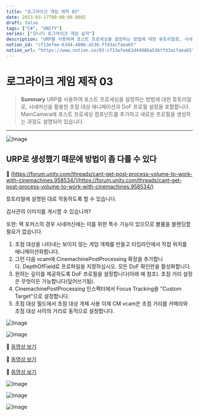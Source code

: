 ```yaml
---
title: "로그라이크 게임 제작 03"
date: 2023-03-17T00:00:00.000Z
draft: false
tags: ["C#", "UNITY"]
series: ["유니티 로그라이크 게임 습작"]
description: "URP를 사용하여 포스트 프로세싱을 설정하는 방법에 대한 튜토리얼로, 시네머신을 활용한 초점 대상 애니메이션과 DoF 프로필 설정을 포함합니다. MainCamera에 포스트 프로세싱 컴포넌트를 추가하고 새로운 프로필을 생성하는 과정도 설명되어 있습니다."
notion_id: "cf13efee-63d4-4806-a536-ffd3acfaea65"
notion_url: "https://www.notion.so/03-cf13efee63d44806a536ffd3acfaea65"
---
```


# 로그라이크 게임 제작 03

> **Summary**
> URP를 사용하여 포스트 프로세싱을 설정하는 방법에 대한 튜토리얼로, 시네머신을 활용한 초점 대상 애니메이션과 DoF 프로필 설정을 포함합니다. MainCamera에 포스트 프로세싱 컴포넌트를 추가하고 새로운 프로필을 생성하는 과정도 설명되어 있습니다.

---

![Image](https://prod-files-secure.s3.us-west-2.amazonaws.com/09ccd4d5-876c-4bba-bbdf-cc77a0a11257/ede1ec84-1a05-4218-a24b-42557c5f56ff/Untitled.png?X-Amz-Algorithm=AWS4-HMAC-SHA256&X-Amz-Content-Sha256=UNSIGNED-PAYLOAD&X-Amz-Credential=ASIAZI2LB466ZJ5KXBGM%2F20250724%2Fus-west-2%2Fs3%2Faws4_request&X-Amz-Date=20250724T081135Z&X-Amz-Expires=3600&X-Amz-Security-Token=IQoJb3JpZ2luX2VjEAAaCXVzLXdlc3QtMiJIMEYCIQCKFI8xgvoatPnN5DOD2WOzsVFmbSNWUC52Bb1a9Mp2uQIhAJIhSa5fmVLGj5JBdh3%2FWEhv8bntKa90JcbnKpNZJf36Kv8DCCkQABoMNjM3NDIzMTgzODA1Igz6IGJNLub4jWfD3sMq3ANoKIFJwTyFaHKF1YBQQQu0ssnCwHiW72qOn8Jk6CdvaznS62Zmh64e2qmzp%2B4%2Fv8DTS%2FHZrIIqCFkwsqPe%2FkmLX%2BCayBcL9d%2FV9p4w3DDPuaSyYhp4QitjS%2FZsk7RgDmDp7vdpDMqSsiB%2BVkKVbXnyBB8%2BY8h4op2XKlS0HN8%2Fma2AxJdYaZNZcFPvuyovxgrZT1DDY%2FNWGux6Tg3qjwzWbkTZyzkvxjKB6A%2FpsthzZV2Y85PfnGXnun%2F10aO7HDGJx1kz0PWiHX5mwhCYi9akJFZfpO3eyb93I8A9moia%2BiFCZJSRhHEfxW2%2BkjcLJNGuQSvi2NYbz0t5a7VB8w30Z2Q0%2F7AcVvQxXXPQt6PM1At5joIUrUu1T3hW%2F6SRzj8Lx8Lx2MA%2BWFU8FJLQEuVNS3d0N%2B4M4GPA9Z5Syy3yirRPOdINCIPqk0BdCW5MBHMNP2b%2BzVOn76Eql3GgYZc31ojpraTRiIyWDePHLhZDj%2FACiNYNayQ5fMCPCZ2CIl9SeW6DNkTBYjCO%2FCy8xvbjIpdm9n3lzQOMXktdendFVp7OjEK%2FCbHZGloSXEJNuyemf9AJb6UfvX%2B7rIDg6dHC0SRvGj3wCCQi%2BDKHHg4%2BlxVO2pMwTjLeUxgHUDCcz4fEBjqkAZ3S06j47l3ll5Cpjk%2FGOfzX1PfLTyjOWLuj8MgvpTuGejwpYXCGxpnRv7LhK%2FoWC%2BSBGW5iNi61E7XMwnIeLXVSbk4pb00oup1D6PI0FWvys6ENo9Va6kMwE7vL2Q6TOCTCJF6V03lK6lst%2Fy%2F5XkrR8HpQrVylqWmIjurFMItA21ASFjaWPl5xrgaOOG4eh1Mb6SgKnnP3D1t6%2B%2FXtAHUSd7qJ&X-Amz-Signature=e5981d68fdb393fd4485a98ebdf39020757f51ecc6f64873dd64a62c8ffdbc65&X-Amz-SignedHeaders=host&x-amz-checksum-mode=ENABLED&x-id=GetObject)


## URP로 생성했기 때문에 방법이 좀 다를 수 있다

🔗 [https://forum.unity.com/threads/cant-get-post-process-volume-to-work-with-cinemachines.958534/](https://forum.unity.com/threads/cant-get-post-process-volume-to-work-with-cinemachines.958534/)

튜토리얼에 설명된 대로 작동하도록 할 수 있습니다.

검사관의 이미지를 게시할 수 있습니까?

또한: 랙 포커스의 경우 시네머신에는 이를 위한 특수 기능이 있으므로 볼륨을 블렌딩할 필요가 없습니다.

1. 초점 대상을 나타내는 보이지 않는 게임 개체를 만들고 타임라인에서 직접 위치를 애니메이션화합니다.
1. 그런 다음 vcam에 CinemachinePostProcessing 확장을 추가합니다. DepthOfField로 프로파일을 지정하십시오. 모든 DoF 확인란을 활성화합니다.
1. 원하는 깊이를 제공하도록 DoF 프로필을 설정합니다(아래 예 참조). 초점 거리 설정은 무엇이든 가능합니다(덮어쓰기됨).
1. CinemachinePostProcessing 인스펙터에서 Focus Tracking을 "Custom Target"으로 설정합니다.
1. 초점 대상 필드에서 초점 대상 개체 사용
이제 CM vcam은 초점 거리를 카메라와 초점 대상 사이의 거리로 동적으로 설정합니다.

![Image](https://prod-files-secure.s3.us-west-2.amazonaws.com/09ccd4d5-876c-4bba-bbdf-cc77a0a11257/02680df3-2d71-49e6-99e6-13f4736ae82c/Untitled.png?X-Amz-Algorithm=AWS4-HMAC-SHA256&X-Amz-Content-Sha256=UNSIGNED-PAYLOAD&X-Amz-Credential=ASIAZI2LB466ZJ5KXBGM%2F20250724%2Fus-west-2%2Fs3%2Faws4_request&X-Amz-Date=20250724T081135Z&X-Amz-Expires=3600&X-Amz-Security-Token=IQoJb3JpZ2luX2VjEAAaCXVzLXdlc3QtMiJIMEYCIQCKFI8xgvoatPnN5DOD2WOzsVFmbSNWUC52Bb1a9Mp2uQIhAJIhSa5fmVLGj5JBdh3%2FWEhv8bntKa90JcbnKpNZJf36Kv8DCCkQABoMNjM3NDIzMTgzODA1Igz6IGJNLub4jWfD3sMq3ANoKIFJwTyFaHKF1YBQQQu0ssnCwHiW72qOn8Jk6CdvaznS62Zmh64e2qmzp%2B4%2Fv8DTS%2FHZrIIqCFkwsqPe%2FkmLX%2BCayBcL9d%2FV9p4w3DDPuaSyYhp4QitjS%2FZsk7RgDmDp7vdpDMqSsiB%2BVkKVbXnyBB8%2BY8h4op2XKlS0HN8%2Fma2AxJdYaZNZcFPvuyovxgrZT1DDY%2FNWGux6Tg3qjwzWbkTZyzkvxjKB6A%2FpsthzZV2Y85PfnGXnun%2F10aO7HDGJx1kz0PWiHX5mwhCYi9akJFZfpO3eyb93I8A9moia%2BiFCZJSRhHEfxW2%2BkjcLJNGuQSvi2NYbz0t5a7VB8w30Z2Q0%2F7AcVvQxXXPQt6PM1At5joIUrUu1T3hW%2F6SRzj8Lx8Lx2MA%2BWFU8FJLQEuVNS3d0N%2B4M4GPA9Z5Syy3yirRPOdINCIPqk0BdCW5MBHMNP2b%2BzVOn76Eql3GgYZc31ojpraTRiIyWDePHLhZDj%2FACiNYNayQ5fMCPCZ2CIl9SeW6DNkTBYjCO%2FCy8xvbjIpdm9n3lzQOMXktdendFVp7OjEK%2FCbHZGloSXEJNuyemf9AJb6UfvX%2B7rIDg6dHC0SRvGj3wCCQi%2BDKHHg4%2BlxVO2pMwTjLeUxgHUDCcz4fEBjqkAZ3S06j47l3ll5Cpjk%2FGOfzX1PfLTyjOWLuj8MgvpTuGejwpYXCGxpnRv7LhK%2FoWC%2BSBGW5iNi61E7XMwnIeLXVSbk4pb00oup1D6PI0FWvys6ENo9Va6kMwE7vL2Q6TOCTCJF6V03lK6lst%2Fy%2F5XkrR8HpQrVylqWmIjurFMItA21ASFjaWPl5xrgaOOG4eh1Mb6SgKnnP3D1t6%2B%2FXtAHUSd7qJ&X-Amz-Signature=6c0b8a37af0a8c7f5993e7192014f48bf497032b96421e6512f056fc9cb5f011&X-Amz-SignedHeaders=host&x-amz-checksum-mode=ENABLED&x-id=GetObject)

![Image](https://forum.unity.com/attachments/upload_2020-8-27_13-38-32-png.688971/)

🎥 [동영상 보기](https://www.youtube.com/watch?v=_w45Z1X-9xs)

🎥 [동영상 보기](https://www.youtube.com/watch?v=jFqOEvrVZeE)

🎥 [동영상 보기](https://www.youtube.com/watch?v=fAJWpCmF918)

![Image](https://prod-files-secure.s3.us-west-2.amazonaws.com/09ccd4d5-876c-4bba-bbdf-cc77a0a11257/78f13093-babd-4fb8-b135-7bccfe959862/Untitled.png?X-Amz-Algorithm=AWS4-HMAC-SHA256&X-Amz-Content-Sha256=UNSIGNED-PAYLOAD&X-Amz-Credential=ASIAZI2LB466ZJ5KXBGM%2F20250724%2Fus-west-2%2Fs3%2Faws4_request&X-Amz-Date=20250724T081135Z&X-Amz-Expires=3600&X-Amz-Security-Token=IQoJb3JpZ2luX2VjEAAaCXVzLXdlc3QtMiJIMEYCIQCKFI8xgvoatPnN5DOD2WOzsVFmbSNWUC52Bb1a9Mp2uQIhAJIhSa5fmVLGj5JBdh3%2FWEhv8bntKa90JcbnKpNZJf36Kv8DCCkQABoMNjM3NDIzMTgzODA1Igz6IGJNLub4jWfD3sMq3ANoKIFJwTyFaHKF1YBQQQu0ssnCwHiW72qOn8Jk6CdvaznS62Zmh64e2qmzp%2B4%2Fv8DTS%2FHZrIIqCFkwsqPe%2FkmLX%2BCayBcL9d%2FV9p4w3DDPuaSyYhp4QitjS%2FZsk7RgDmDp7vdpDMqSsiB%2BVkKVbXnyBB8%2BY8h4op2XKlS0HN8%2Fma2AxJdYaZNZcFPvuyovxgrZT1DDY%2FNWGux6Tg3qjwzWbkTZyzkvxjKB6A%2FpsthzZV2Y85PfnGXnun%2F10aO7HDGJx1kz0PWiHX5mwhCYi9akJFZfpO3eyb93I8A9moia%2BiFCZJSRhHEfxW2%2BkjcLJNGuQSvi2NYbz0t5a7VB8w30Z2Q0%2F7AcVvQxXXPQt6PM1At5joIUrUu1T3hW%2F6SRzj8Lx8Lx2MA%2BWFU8FJLQEuVNS3d0N%2B4M4GPA9Z5Syy3yirRPOdINCIPqk0BdCW5MBHMNP2b%2BzVOn76Eql3GgYZc31ojpraTRiIyWDePHLhZDj%2FACiNYNayQ5fMCPCZ2CIl9SeW6DNkTBYjCO%2FCy8xvbjIpdm9n3lzQOMXktdendFVp7OjEK%2FCbHZGloSXEJNuyemf9AJb6UfvX%2B7rIDg6dHC0SRvGj3wCCQi%2BDKHHg4%2BlxVO2pMwTjLeUxgHUDCcz4fEBjqkAZ3S06j47l3ll5Cpjk%2FGOfzX1PfLTyjOWLuj8MgvpTuGejwpYXCGxpnRv7LhK%2FoWC%2BSBGW5iNi61E7XMwnIeLXVSbk4pb00oup1D6PI0FWvys6ENo9Va6kMwE7vL2Q6TOCTCJF6V03lK6lst%2Fy%2F5XkrR8HpQrVylqWmIjurFMItA21ASFjaWPl5xrgaOOG4eh1Mb6SgKnnP3D1t6%2B%2FXtAHUSd7qJ&X-Amz-Signature=a828e9aa2103dcd2e40486f5bb2d30fa71b06ffde08627b5b08ed486811b1c30&X-Amz-SignedHeaders=host&x-amz-checksum-mode=ENABLED&x-id=GetObject)

![Image](https://prod-files-secure.s3.us-west-2.amazonaws.com/09ccd4d5-876c-4bba-bbdf-cc77a0a11257/a367a31b-5cff-492b-9711-0d588a7cdb8c/Untitled.png?X-Amz-Algorithm=AWS4-HMAC-SHA256&X-Amz-Content-Sha256=UNSIGNED-PAYLOAD&X-Amz-Credential=ASIAZI2LB466ZJ5KXBGM%2F20250724%2Fus-west-2%2Fs3%2Faws4_request&X-Amz-Date=20250724T081135Z&X-Amz-Expires=3600&X-Amz-Security-Token=IQoJb3JpZ2luX2VjEAAaCXVzLXdlc3QtMiJIMEYCIQCKFI8xgvoatPnN5DOD2WOzsVFmbSNWUC52Bb1a9Mp2uQIhAJIhSa5fmVLGj5JBdh3%2FWEhv8bntKa90JcbnKpNZJf36Kv8DCCkQABoMNjM3NDIzMTgzODA1Igz6IGJNLub4jWfD3sMq3ANoKIFJwTyFaHKF1YBQQQu0ssnCwHiW72qOn8Jk6CdvaznS62Zmh64e2qmzp%2B4%2Fv8DTS%2FHZrIIqCFkwsqPe%2FkmLX%2BCayBcL9d%2FV9p4w3DDPuaSyYhp4QitjS%2FZsk7RgDmDp7vdpDMqSsiB%2BVkKVbXnyBB8%2BY8h4op2XKlS0HN8%2Fma2AxJdYaZNZcFPvuyovxgrZT1DDY%2FNWGux6Tg3qjwzWbkTZyzkvxjKB6A%2FpsthzZV2Y85PfnGXnun%2F10aO7HDGJx1kz0PWiHX5mwhCYi9akJFZfpO3eyb93I8A9moia%2BiFCZJSRhHEfxW2%2BkjcLJNGuQSvi2NYbz0t5a7VB8w30Z2Q0%2F7AcVvQxXXPQt6PM1At5joIUrUu1T3hW%2F6SRzj8Lx8Lx2MA%2BWFU8FJLQEuVNS3d0N%2B4M4GPA9Z5Syy3yirRPOdINCIPqk0BdCW5MBHMNP2b%2BzVOn76Eql3GgYZc31ojpraTRiIyWDePHLhZDj%2FACiNYNayQ5fMCPCZ2CIl9SeW6DNkTBYjCO%2FCy8xvbjIpdm9n3lzQOMXktdendFVp7OjEK%2FCbHZGloSXEJNuyemf9AJb6UfvX%2B7rIDg6dHC0SRvGj3wCCQi%2BDKHHg4%2BlxVO2pMwTjLeUxgHUDCcz4fEBjqkAZ3S06j47l3ll5Cpjk%2FGOfzX1PfLTyjOWLuj8MgvpTuGejwpYXCGxpnRv7LhK%2FoWC%2BSBGW5iNi61E7XMwnIeLXVSbk4pb00oup1D6PI0FWvys6ENo9Va6kMwE7vL2Q6TOCTCJF6V03lK6lst%2Fy%2F5XkrR8HpQrVylqWmIjurFMItA21ASFjaWPl5xrgaOOG4eh1Mb6SgKnnP3D1t6%2B%2FXtAHUSd7qJ&X-Amz-Signature=e3433f9962e603fcdd37f9962bba62f45508544475df1f7326aed88b033c4bdf&X-Amz-SignedHeaders=host&x-amz-checksum-mode=ENABLED&x-id=GetObject)

![Image](https://prod-files-secure.s3.us-west-2.amazonaws.com/09ccd4d5-876c-4bba-bbdf-cc77a0a11257/a0f91ade-0b4c-4a7c-852f-bcdaddc18a1a/Untitled.png?X-Amz-Algorithm=AWS4-HMAC-SHA256&X-Amz-Content-Sha256=UNSIGNED-PAYLOAD&X-Amz-Credential=ASIAZI2LB466ZJ5KXBGM%2F20250724%2Fus-west-2%2Fs3%2Faws4_request&X-Amz-Date=20250724T081135Z&X-Amz-Expires=3600&X-Amz-Security-Token=IQoJb3JpZ2luX2VjEAAaCXVzLXdlc3QtMiJIMEYCIQCKFI8xgvoatPnN5DOD2WOzsVFmbSNWUC52Bb1a9Mp2uQIhAJIhSa5fmVLGj5JBdh3%2FWEhv8bntKa90JcbnKpNZJf36Kv8DCCkQABoMNjM3NDIzMTgzODA1Igz6IGJNLub4jWfD3sMq3ANoKIFJwTyFaHKF1YBQQQu0ssnCwHiW72qOn8Jk6CdvaznS62Zmh64e2qmzp%2B4%2Fv8DTS%2FHZrIIqCFkwsqPe%2FkmLX%2BCayBcL9d%2FV9p4w3DDPuaSyYhp4QitjS%2FZsk7RgDmDp7vdpDMqSsiB%2BVkKVbXnyBB8%2BY8h4op2XKlS0HN8%2Fma2AxJdYaZNZcFPvuyovxgrZT1DDY%2FNWGux6Tg3qjwzWbkTZyzkvxjKB6A%2FpsthzZV2Y85PfnGXnun%2F10aO7HDGJx1kz0PWiHX5mwhCYi9akJFZfpO3eyb93I8A9moia%2BiFCZJSRhHEfxW2%2BkjcLJNGuQSvi2NYbz0t5a7VB8w30Z2Q0%2F7AcVvQxXXPQt6PM1At5joIUrUu1T3hW%2F6SRzj8Lx8Lx2MA%2BWFU8FJLQEuVNS3d0N%2B4M4GPA9Z5Syy3yirRPOdINCIPqk0BdCW5MBHMNP2b%2BzVOn76Eql3GgYZc31ojpraTRiIyWDePHLhZDj%2FACiNYNayQ5fMCPCZ2CIl9SeW6DNkTBYjCO%2FCy8xvbjIpdm9n3lzQOMXktdendFVp7OjEK%2FCbHZGloSXEJNuyemf9AJb6UfvX%2B7rIDg6dHC0SRvGj3wCCQi%2BDKHHg4%2BlxVO2pMwTjLeUxgHUDCcz4fEBjqkAZ3S06j47l3ll5Cpjk%2FGOfzX1PfLTyjOWLuj8MgvpTuGejwpYXCGxpnRv7LhK%2FoWC%2BSBGW5iNi61E7XMwnIeLXVSbk4pb00oup1D6PI0FWvys6ENo9Va6kMwE7vL2Q6TOCTCJF6V03lK6lst%2Fy%2F5XkrR8HpQrVylqWmIjurFMItA21ASFjaWPl5xrgaOOG4eh1Mb6SgKnnP3D1t6%2B%2FXtAHUSd7qJ&X-Amz-Signature=1141663cc420e14133a5cf946cedbcbbe4a2b1e84674ed854925cf4bb5ca61c9&X-Amz-SignedHeaders=host&x-amz-checksum-mode=ENABLED&x-id=GetObject)

